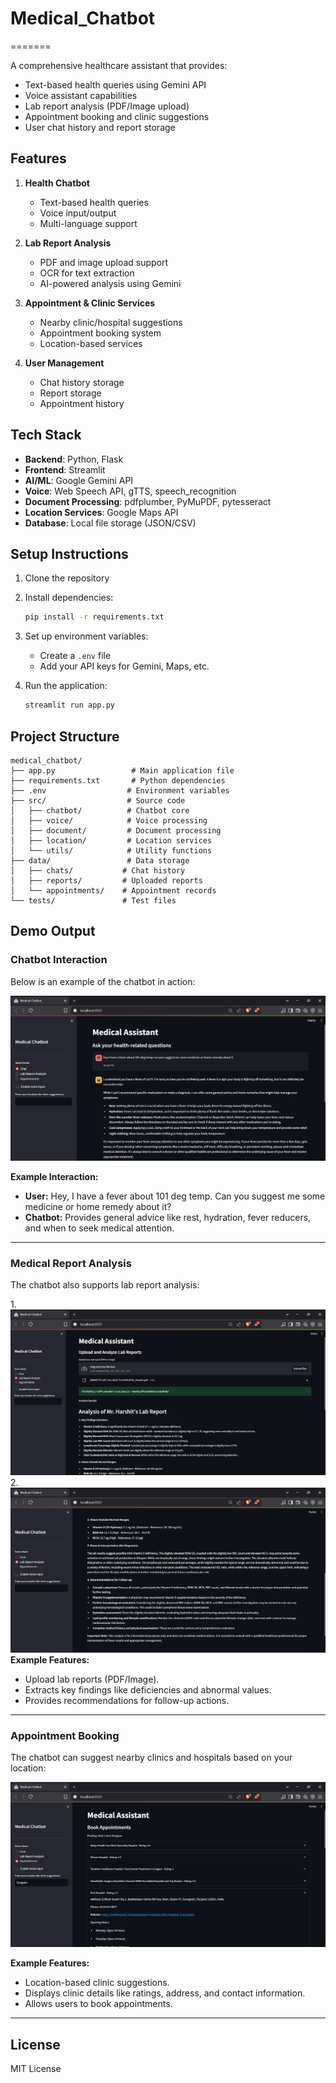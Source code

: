 # Medical_Chatbot
=======

A comprehensive healthcare assistant that provides:
- Text-based health queries using Gemini API
- Voice assistant capabilities
- Lab report analysis (PDF/Image upload)
- Appointment booking and clinic suggestions
- User chat history and report storage

## Features

1. **Health Chatbot**
   - Text-based health queries
   - Voice input/output
   - Multi-language support

2. **Lab Report Analysis**
   - PDF and image upload support
   - OCR for text extraction
   - AI-powered analysis using Gemini

3. **Appointment & Clinic Services**
   - Nearby clinic/hospital suggestions
   - Appointment booking system
   - Location-based services

4. **User Management**
   - Chat history storage
   - Report storage
   - Appointment history

## Tech Stack

- **Backend**: Python, Flask
- **Frontend**: Streamlit
- **AI/ML**: Google Gemini API
- **Voice**: Web Speech API, gTTS, speech_recognition
- **Document Processing**: pdfplumber, PyMuPDF, pytesseract
- **Location Services**: Google Maps API
- **Database**: Local file storage (JSON/CSV)

## Setup Instructions

1. Clone the repository
2. Install dependencies:
   ```bash
   pip install -r requirements.txt
   ```
3. Set up environment variables:
   - Create a `.env` file
   - Add your API keys for Gemini, Maps, etc.

4. Run the application:
   ```bash
   streamlit run app.py
   ```

## Project Structure

```
medical_chatbot/
├── app.py                 # Main application file
├── requirements.txt       # Python dependencies
├── .env                  # Environment variables
├── src/                  # Source code
│   ├── chatbot/          # Chatbot core
│   ├── voice/            # Voice processing
│   ├── document/         # Document processing
│   ├── location/         # Location services
│   └── utils/            # Utility functions
├── data/                 # Data storage
│   ├── chats/           # Chat history
│   ├── reports/         # Uploaded reports
│   └── appointments/    # Appointment records
└── tests/               # Test files
```

## Demo Output

### Chatbot Interaction
Below is an example of the chatbot in action:

![Chatbot Demo](.readmeJunk\1_image.png)

**Example Interaction:**
- **User:** Hey, I have a fever about 101 deg temp. Can you suggest me some medicine or home remedy about it?  
- **Chatbot:** Provides general advice like rest, hydration, fever reducers, and when to seek medical attention.

---

### Medical Report Analysis
The chatbot also supports lab report analysis:

1.![Medical Report Analysis](.readmeJunk\2_image.png)
2.![Medical Report Analysis](.readmeJunk\3_image.png)
**Example Features:**
- Upload lab reports (PDF/Image).
- Extracts key findings like deficiencies and abnormal values.
- Provides recommendations for follow-up actions.

---

### Appointment Booking
The chatbot can suggest nearby clinics and hospitals based on your location:

![Appointment Booking](.readmeJunk\4_image.png)

**Example Features:**
- Location-based clinic suggestions.
- Displays clinic details like ratings, address, and contact information.
- Allows users to book appointments.

---


## License

MIT License


